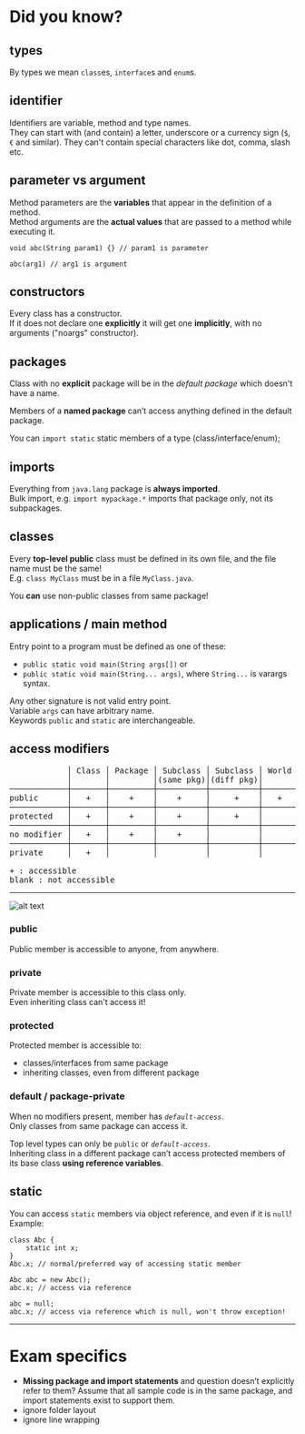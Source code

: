 # Did you know?

## types
By types we mean `class`es, `interface`s and `enum`s.

## identifier
Identifiers are variable, method and type names.  
They can start with (and contain) a letter, underscore or a currency sign (`$`, `€` and similar).
They can't contain special characters like dot, comma, slash etc.

## parameter vs argument
Method parameters are the **variables** that appear in the definition of a method.  
Method arguments are the **actual values** that are passed to a method while executing it.

```
void abc(String param1) {} // param1 is parameter

abc(arg1) // arg1 is argument
```

## constructors
Every class has a constructor.  
If it does not declare one **explicitly** it will get one **implicitly**, with no arguments ("noargs" constructor).

## packages
Class with no **explicit** package will be in the *default package* which doesn't have a name. 

Members of a **named package** can’t access anything
defined in the default package.

You can `import static` static members of a type (class/interface/enum);

## imports
Everything from `java.lang` package is **always imported**.  
Bulk import, e.g. `import mypackage.*` imports that package only, not its subpackages.

## classes
Every **top-level public** class must be defined in its own file, and the file name must be the same!  
E.g. `class MyClass` must be in a file `MyClass.java`.

You **can** use non-public classes from same package!

## applications / main method
Entry point to a program must be defined as one of these: 
- `public static void main(String args[])` or  
- `public static void main(String... args)`, where `String...` is varargs syntax.

Any other signature is not valid entry point.  
Variable `args` can have arbitrary name.  
Keywords `public` and `static` are interchangeable.

## access modifiers
<pre>
            │ Class │ Package │ Subclass │ Subclass │ World
            │       │         │(same pkg)│(diff pkg)│ 
────────────┼───────┼─────────┼──────────┼──────────┼────────
public      │   +   │    +    │    +     │     +    │   +     
────────────┼───────┼─────────┼──────────┼──────────┼────────
protected   │   +   │    +    │    +     │     +    │         
────────────┼───────┼─────────┼──────────┼──────────┼────────
no modifier │   +   │    +    │    +     │          │    
────────────┼───────┼─────────┼──────────┼──────────┼────────
private     │   +   │         │          │          │    

+ : accessible
blank : not accessible
</pre>

---
![alt text](https://i.stack.imgur.com/niONO.png)


### public
Public member is accessible to anyone, from anywhere.
### private
Private member is accessible to this class only.  
Even inheriting class can't access it!
### protected
Protected member is accessible to:
- classes/interfaces from same package
- inheriting classes, even from different package
### default / package-private 
When no modifiers present, member has *`default-access`*.  
Only classes from same package can access it.

Top level types can only be `public` or *`default-access`*.  
Inheriting class in a different package can’t access protected members of its base class **using reference
variables**.

## static
You can access `static` members via object reference, and even if it is `null`! Example:
```
class Abc {
    static int x;
}
Abc.x; // normal/preferred way of accessing static member

Abc abc = new Abc();
abc.x; // access via reference

abc = null;
abc.x; // access via reference which is null, won't throw exception!
```

---

# Exam specifics

- **Missing package and import statements** and question doesn’t explicitly refer to them? Assume that all sample code is in the same package, and import statements exist to support them.
- ignore folder layout
- ignore line wrapping
























